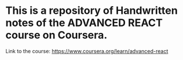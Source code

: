 # This is a repository of Handwritten notes of the ADVANCED REACT course on Coursera.

Link to the course: https://www.coursera.org/learn/advanced-react
